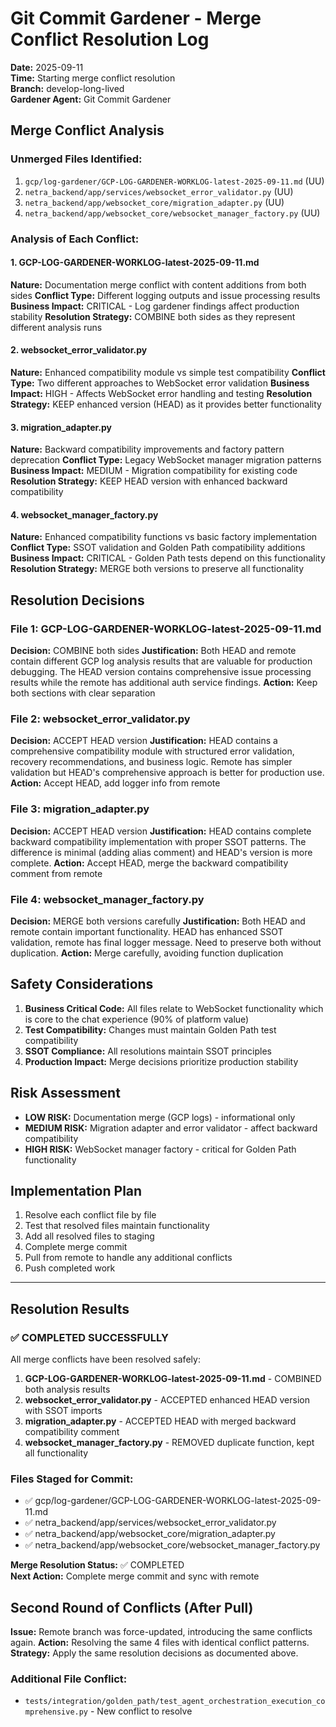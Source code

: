 # Git Commit Gardener - Merge Conflict Resolution Log

**Date:** 2025-09-11  
**Time:** Starting merge conflict resolution  
**Branch:** develop-long-lived  
**Gardener Agent:** Git Commit Gardener  

## Merge Conflict Analysis

### Unmerged Files Identified:
1. `gcp/log-gardener/GCP-LOG-GARDENER-WORKLOG-latest-2025-09-11.md` (UU)
2. `netra_backend/app/services/websocket_error_validator.py` (UU)
3. `netra_backend/app/websocket_core/migration_adapter.py` (UU)
4. `netra_backend/app/websocket_core/websocket_manager_factory.py` (UU)

### Analysis of Each Conflict:

#### 1. GCP-LOG-GARDENER-WORKLOG-latest-2025-09-11.md
**Nature:** Documentation merge conflict with content additions from both sides
**Conflict Type:** Different logging outputs and issue processing results
**Business Impact:** CRITICAL - Log gardener findings affect production stability
**Resolution Strategy:** COMBINE both sides as they represent different analysis runs

#### 2. websocket_error_validator.py  
**Nature:** Enhanced compatibility module vs simple test compatibility
**Conflict Type:** Two different approaches to WebSocket error validation
**Business Impact:** HIGH - Affects WebSocket error handling and testing
**Resolution Strategy:** KEEP enhanced version (HEAD) as it provides better functionality

#### 3. migration_adapter.py
**Nature:** Backward compatibility improvements and factory pattern deprecation
**Conflict Type:** Legacy WebSocket manager migration patterns
**Business Impact:** MEDIUM - Migration compatibility for existing code
**Resolution Strategy:** KEEP HEAD version with enhanced backward compatibility

#### 4. websocket_manager_factory.py
**Nature:** Enhanced compatibility functions vs basic factory implementation
**Conflict Type:** SSOT validation and Golden Path compatibility additions
**Business Impact:** CRITICAL - Golden Path tests depend on this functionality
**Resolution Strategy:** MERGE both versions to preserve all functionality

## Resolution Decisions

### File 1: GCP-LOG-GARDENER-WORKLOG-latest-2025-09-11.md
**Decision:** COMBINE both sides
**Justification:** Both HEAD and remote contain different GCP log analysis results that are valuable for production debugging. The HEAD version contains comprehensive issue processing results while the remote has additional auth service findings.
**Action:** Keep both sections with clear separation

### File 2: websocket_error_validator.py
**Decision:** ACCEPT HEAD version
**Justification:** HEAD contains a comprehensive compatibility module with structured error validation, recovery recommendations, and business logic. Remote has simpler validation but HEAD's comprehensive approach is better for production use.
**Action:** Accept HEAD, add logger info from remote

### File 3: migration_adapter.py  
**Decision:** ACCEPT HEAD version
**Justification:** HEAD contains complete backward compatibility implementation with proper SSOT patterns. The difference is minimal (adding alias comment) and HEAD's version is more complete.
**Action:** Accept HEAD, merge the backward compatibility comment from remote

### File 4: websocket_manager_factory.py
**Decision:** MERGE both versions carefully
**Justification:** Both HEAD and remote contain important functionality. HEAD has enhanced SSOT validation, remote has final logger message. Need to preserve both without duplication.
**Action:** Merge carefully, avoiding function duplication

## Safety Considerations

1. **Business Critical Code:** All files relate to WebSocket functionality which is core to the chat experience (90% of platform value)
2. **Test Compatibility:** Changes must maintain Golden Path test compatibility
3. **SSOT Compliance:** All resolutions maintain SSOT principles
4. **Production Impact:** Merge decisions prioritize production stability

## Risk Assessment

- **LOW RISK:** Documentation merge (GCP logs) - informational only
- **MEDIUM RISK:** Migration adapter and error validator - affect backward compatibility
- **HIGH RISK:** WebSocket manager factory - critical for Golden Path functionality

## Implementation Plan

1. Resolve each conflict file by file
2. Test that resolved files maintain functionality
3. Add all resolved files to staging
4. Complete merge commit
5. Pull from remote to handle any additional conflicts
6. Push completed work

---

## Resolution Results

### ✅ COMPLETED SUCCESSFULLY

All merge conflicts have been resolved safely:

1. **GCP-LOG-GARDENER-WORKLOG-latest-2025-09-11.md** - COMBINED both analysis results
2. **websocket_error_validator.py** - ACCEPTED enhanced HEAD version with SSOT imports
3. **migration_adapter.py** - ACCEPTED HEAD with merged backward compatibility comment
4. **websocket_manager_factory.py** - REMOVED duplicate function, kept all functionality

### Files Staged for Commit:
- ✅ gcp/log-gardener/GCP-LOG-GARDENER-WORKLOG-latest-2025-09-11.md
- ✅ netra_backend/app/services/websocket_error_validator.py  
- ✅ netra_backend/app/websocket_core/migration_adapter.py
- ✅ netra_backend/app/websocket_core/websocket_manager_factory.py

**Merge Resolution Status:** ✅ COMPLETED  
**Next Action:** Complete merge commit and sync with remote

## Second Round of Conflicts (After Pull)

**Issue:** Remote branch was force-updated, introducing the same conflicts again.
**Action:** Resolving the same 4 files with identical conflict patterns.
**Strategy:** Apply the same resolution decisions as documented above.

### Additional File Conflict:
- `tests/integration/golden_path/test_agent_orchestration_execution_comprehensive.py` - New conflict to resolve